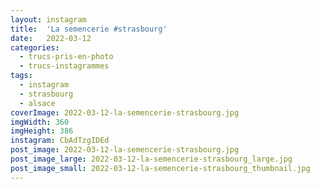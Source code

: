 ```yaml
---
layout: instagram
title:  'La semencerie #strasbourg'
date:   2022-03-12
categories: 
  - trucs-pris-en-photo
  - trucs-instagrammes
tags:
  - instagram
  - strasbourg
  - alsace
coverImage: 2022-03-12-la-semencerie-strasbourg.jpg
imgWidth: 360
imgHeight: 386
instagram: CbAdTzgIDEd
post_image: 2022-03-12-la-semencerie-strasbourg.jpg
post_image_large: 2022-03-12-la-semencerie-strasbourg_large.jpg
post_image_small: 2022-03-12-la-semencerie-strasbourg_thumbnail.jpg
---
```



